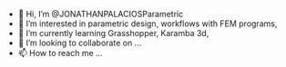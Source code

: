 - 👋 Hi, I’m @JONATHANPALACIOSParametric
- 👀 I’m interested in parametric design, workflows with FEM programs,
- 🌱 I’m currently learning Grasshopper, Karamba 3d,
- 💞️ I’m looking to collaborate on ...
- 📫 How to reach me ...

<!---
JONATHANPALACIOSParametric/JONATHANPALACIOSParametric is a ✨ special ✨ repository because its `README.md` (this file) appears on your GitHub profile.
You can click the Preview link to take a look at your changes.
--->
